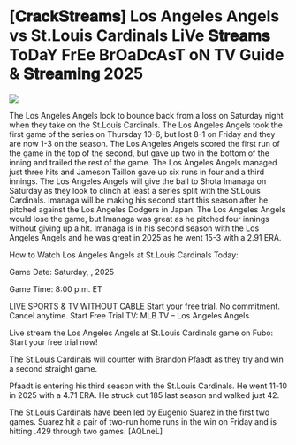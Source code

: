 #  [𝐂𝐫𝐚𝐜𝐤𝐒𝐭𝐫𝐞𝐚𝐦𝐬] Los Angeles Angels vs St.Louis Cardinals LiVe 𝐒𝐭𝐫𝐞𝐚𝐦𝐬 ToDaY FrEe BrOaDcAsT oN TV Guide & 𝐒𝐭𝐫𝐞𝐚𝐦𝐢𝐧𝐠  2025  
  
  
[![](https://i.imgur.com/qSNzIqt.png)](https://movie.rssnews.media/kcbBqJaOc.php)  
  
The Los Angeles Angels look to bounce back from a loss on Saturday night when they take on the St.Louis Cardinals. The Los Angeles Angels took the first game of the series on Thursday 10-6, but lost 8-1 on Friday and they are now 1-3 on the season. The Los Angeles Angels scored the first run of the game in the top of the second, but gave up two in the bottom of the inning and trailed the rest of the game. The Los Angeles Angels managed just three hits and Jameson Taillon gave up six runs in four and a third innings. The Los Angeles Angels will give the ball to Shota Imanaga on Saturday as they look to clinch at least a series split with the St.Louis Cardinals. Imanaga will be making his second start this season after he pitched against the Los Angeles Dodgers in Japan. The Los Angeles Angels would lose the game, but Imanaga was great as he pitched four innings without giving up a hit. Imanaga is in his second season with the Los Angeles Angels and he was great in 2025 as he went 15-3 with a 2.91 ERA.

How to Watch Los Angeles Angels at St.Louis Cardinals Today:

Game Date: Saturday, , 2025

Game Time: 8:00 p.m. ET

LIVE SPORTS & TV WITHOUT CABLE
Start your free trial. No commitment. Cancel anytime.
Start Free Trial
TV: MLB.TV – Los Angeles Angels

Live stream the Los Angeles Angels at St.Louis Cardinals game on Fubo: Start your free trial now!

The St.Louis Cardinals will counter with Brandon Pfaadt as they try and win a second straight game.

Pfaadt is entering his third season with the St.Louis Cardinals. He went 11-10 in 2025 with a 4.71 ERA. He struck out 185 last season and walked just 42.

The St.Louis Cardinals have been led by Eugenio Suarez in the first two games. Suarez hit a pair of two-run home runs in the win on Friday and is hitting .429 through two games. [AQLneL]